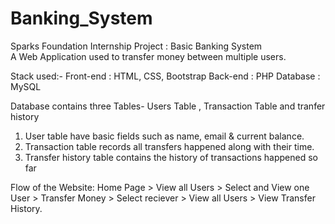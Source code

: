 # Banking_System
Sparks Foundation Internship Project : Basic Banking System  
A Web Application used to transfer money between multiple users.  

Stack used:-
Front-end : HTML, CSS, Bootstrap
Back-end : PHP 
Database : MySQL   

Database contains three Tables- Users Table , Transaction Table and tranfer history
1. User table have basic fields such as name, email & current balance. 
2. Transaction table records all transfers happened along with their time.  
3. Transfer history table contains the history of transactions happened so far

Flow of the Website: Home Page > View all Users > Select and View one User > Transfer Money > Select reciever > View all Users > View Transfer History.
